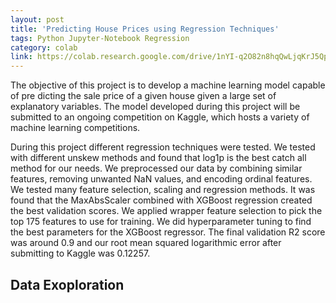 ```yaml
---
layout: post
title: 'Predicting House Prices using Regression Techniques'
tags: Python Jupyter-Notebook Regression
category: colab
link: https://colab.research.google.com/drive/1nYI-q2O82n8hqQwLjqKrJ5QpPwWH7nCr?usp=sharing
---
```


The objective of this project is to develop a machine learning model capable of pre  dicting the sale price of a given house given a large set of explanatory variables. The model developed during this project will be submitted to an ongoing competition on Kaggle, which hosts a variety of machine learning competitions. 

During this project different regression techniques were tested.  We tested with different unskew methods and found that log1p is the best catch all method for our needs.  We preprocessed our data by combining similar features, removing unwanted NaN values, and encoding ordinal features.  We tested many feature selection, scaling and regression methods.  It was found that the MaxAbsScaler combined with XGBoost regression created the best validation scores.  We applied wrapper feature selection to pick the top 175 features to use for training.  We did hyperparameter tuning to find the best parameters for the XGBoost regressor.  The final validation R2 score was around 0.9 and our root mean squared logarithmic error after submitting to Kaggle was 0.12257.

## Data Exoploration


